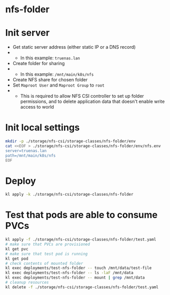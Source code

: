 
# nfs-folder

# Init server

- Get static server address (either static IP or a DNS record)
- - In this example: `truenas.lan`
- Create folder for sharing
- - In this example: `/mnt/main/k8s/nfs`
- Create NFS share for chosen folder
- Set `Maproot User` and `Maproot Group` to `root`
- - This is required to allow NFS CSI controller to set up folder permissions,
and to delete application data that doesn't enable write access to world

# Init local settings

```bash
mkdir -p ./storage/nfs-csi/storage-classes/nfs-folder/env
cat <<EOF > ./storage/nfs-csi/storage-classes/nfs-folder/env/nfs.env
server=truenas.lan
path=/mnt/main/k8s/nfs
EOF
```

# Deploy

```bash
kl apply -k ./storage/nfs-csi/storage-classes/nfs-folder
```

# Test that pods are able to consume PVCs

```bash
kl apply -f ./storage/nfs-csi/storage-classes/nfs-folder/test.yaml
# make sure that PVCs are provisioned
kl get pvc
# make sure that test pod is running
kl get pod
# check contents of mounted folder
kl exec deployments/test-nfs-folder -- touch /mnt/data/test-file
kl exec deployments/test-nfs-folder -- ls -laF /mnt/data
kl exec deployments/test-nfs-folder -- mount | grep /mnt/data
# cleanup resources
kl delete -f ./storage/nfs-csi/storage-classes/nfs-folder/test.yaml
```
